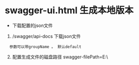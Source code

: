 # swagger-ui.html 生成本地版本
* 下载配置的json文件
1.  /swagger/api-docs 下载json文件
```
  参数可以带groupName 。 默认default
```

2. 配置生成文件的磁盘路径
swagger-filePath=E:\\